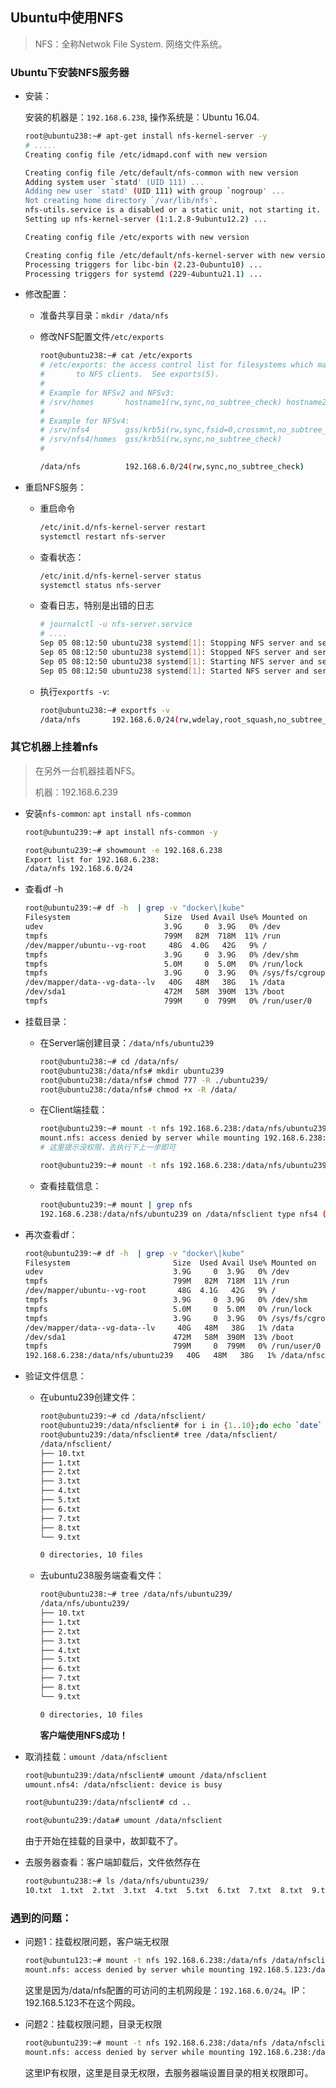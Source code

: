## Ubuntu中使用NFS

> NFS：全称Netwok File System. 网络文件系统。



### Ubuntu下安装NFS服务器

- 安装：

  安装的机器是：`192.168.6.238`, 操作系统是：Ubuntu 16.04.

  ```bash
  root@ubuntu238:~# apt-get install nfs-kernel-server -y
  # .....
  Creating config file /etc/idmapd.conf with new version
  
  Creating config file /etc/default/nfs-common with new version
  Adding system user `statd' (UID 111) ...
  Adding new user `statd' (UID 111) with group `nogroup' ...
  Not creating home directory `/var/lib/nfs'.
  nfs-utils.service is a disabled or a static unit, not starting it.
  Setting up nfs-kernel-server (1:1.2.8-9ubuntu12.2) ...
  
  Creating config file /etc/exports with new version
  
  Creating config file /etc/default/nfs-kernel-server with new version
  Processing triggers for libc-bin (2.23-0ubuntu10) ...
  Processing triggers for systemd (229-4ubuntu21.1) ...
  ```

- 修改配置：

  - 准备共享目录：`mkdir /data/nfs`

  - 修改NFS配置文件`/etc/exports`

    ```bash
    root@ubuntu238:~# cat /etc/exports
    # /etc/exports: the access control list for filesystems which may be exported
    #		to NFS clients.  See exports(5).
    #
    # Example for NFSv2 and NFSv3:
    # /srv/homes       hostname1(rw,sync,no_subtree_check) hostname2(ro,sync,no_subtree_check)
    #
    # Example for NFSv4:
    # /srv/nfs4        gss/krb5i(rw,sync,fsid=0,crossmnt,no_subtree_check)
    # /srv/nfs4/homes  gss/krb5i(rw,sync,no_subtree_check)
    #
    
    /data/nfs          192.168.6.0/24(rw,sync,no_subtree_check) 
    ```

- 重启NFS服务：

  - 重启命令

    ```bash
    /etc/init.d/nfs-kernel-server restart
    systemctl restart nfs-server
    ```

  - 查看状态：

    ```bash
    /etc/init.d/nfs-kernel-server status
    systemctl status nfs-server
    ```

  - 查看日志，特别是出错的日志

    ```bash
    # journalctl -u nfs-server.service
    # ....
    Sep 05 08:12:50 ubuntu238 systemd[1]: Stopping NFS server and services...
    Sep 05 08:12:50 ubuntu238 systemd[1]: Stopped NFS server and services.
    Sep 05 08:12:50 ubuntu238 systemd[1]: Starting NFS server and services...
    Sep 05 08:12:50 ubuntu238 systemd[1]: Started NFS server and services.
    ```

  - 执行`exportfs -v`:

    ```bash
    root@ubuntu238:~# exportfs -v
    /data/nfs     	192.168.6.0/24(rw,wdelay,root_squash,no_subtree_check,sec=sys,rw,root_squash,no_all_squash)
    ```

    

### 其它机器上挂着nfs

> 在另外一台机器挂着NFS。
>
> 机器：192.168.6.239

- 安装`nfs-common`: `apt install nfs-common`

  ```bash
  root@ubuntu239:~# apt install nfs-common -y
  
  root@ubuntu239:~# showmount -e 192.168.6.238
  Export list for 192.168.6.238:
  /data/nfs 192.168.6.0/24
  ```

- 查看df -h

  ```bash
  root@ubuntu239:~# df -h  | grep -v "docker\|kube"
  Filesystem                     Size  Used Avail Use% Mounted on
  udev                           3.9G     0  3.9G   0% /dev
  tmpfs                          799M   82M  718M  11% /run
  /dev/mapper/ubuntu--vg-root     48G  4.0G   42G   9% /
  tmpfs                          3.9G     0  3.9G   0% /dev/shm
  tmpfs                          5.0M     0  5.0M   0% /run/lock
  tmpfs                          3.9G     0  3.9G   0% /sys/fs/cgroup
  /dev/mapper/data--vg-data--lv   40G   48M   38G   1% /data
  /dev/sda1                      472M   58M  390M  13% /boot
  tmpfs                          799M     0  799M   0% /run/user/0
  ```

- 挂载目录：

  - 在Server端创建目录：`/data/nfs/ubuntu239`

    ```bash
    root@ubuntu238:~# cd /data/nfs/
    root@ubuntu238:/data/nfs# mkdir ubuntu239
    root@ubuntu238:/data/nfs# chmod 777 -R ./ubuntu239/
    root@ubuntu238:/data/nfs# chmod +x -R /data/
    ```

  - 在Client端挂载：

    ```bash
    root@ubuntu239:~# mount -t nfs 192.168.6.238:/data/nfs/ubuntu239 /data/nfsclient/
    mount.nfs: access denied by server while mounting 192.168.6.238:/data/nfs/ubuntu239
    # 这里提示没权限，去执行下上一步即可
    
    root@ubuntu239:~# mount -t nfs 192.168.6.238:/data/nfs/ubuntu239 /data/nfsclient/
    ```

  - 查看挂载信息：

    ```bash
    root@ubuntu239:~# mount | grep nfs
    192.168.6.238:/data/nfs/ubuntu239 on /data/nfsclient type nfs4 (rw,relatime,vers=4.0,rsize=1048576,wsize=1048576,namlen=255,hard,proto=tcp,port=0,timeo=600,retrans=2,sec=sys,clientaddr=192.168.6.239,local_lock=none,addr=192.168.6.238)
    ```

- 再次查看df：

  ```bash
  root@ubuntu239:~# df -h  | grep -v "docker\|kube"
  Filesystem                       Size  Used Avail Use% Mounted on
  udev                             3.9G     0  3.9G   0% /dev
  tmpfs                            799M   82M  718M  11% /run
  /dev/mapper/ubuntu--vg-root       48G  4.1G   42G   9% /
  tmpfs                            3.9G     0  3.9G   0% /dev/shm
  tmpfs                            5.0M     0  5.0M   0% /run/lock
  tmpfs                            3.9G     0  3.9G   0% /sys/fs/cgroup
  /dev/mapper/data--vg-data--lv     40G   48M   38G   1% /data
  /dev/sda1                        472M   58M  390M  13% /boot
  tmpfs                            799M     0  799M   0% /run/user/0
  192.168.6.238:/data/nfs/ubuntu239   40G   48M   38G   1% /data/nfsclient
  ```

- 验证文件信息：

  - 在ubuntu239创建文件：

    ```bash
    root@ubuntu239:~# cd /data/nfsclient/
    root@ubuntu239:/data/nfsclient# for i in {1..10};do echo `date` > $i.txt;done
    root@ubuntu239:/data/nfsclient# tree /data/nfsclient/
    /data/nfsclient/
    ├── 10.txt
    ├── 1.txt
    ├── 2.txt
    ├── 3.txt
    ├── 4.txt
    ├── 5.txt
    ├── 6.txt
    ├── 7.txt
    ├── 8.txt
    └── 9.txt
    
    0 directories, 10 files
    ```

  - 去ubuntu238服务端查看文件：

    ```bash
    root@ubuntu238:~# tree /data/nfs/ubuntu239/
    /data/nfs/ubuntu239/
    ├── 10.txt
    ├── 1.txt
    ├── 2.txt
    ├── 3.txt
    ├── 4.txt
    ├── 5.txt
    ├── 6.txt
    ├── 7.txt
    ├── 8.txt
    └── 9.txt
    
    0 directories, 10 files
    ```

    **客户端使用NFS成功！**

- 取消挂载：`umount /data/nfsclient`

  ```bash
  root@ubuntu239:/data/nfsclient# umount /data/nfsclient
  umount.nfs4: /data/nfsclient: device is busy
  
  root@ubuntu239:/data/nfsclient# cd ..
  
  root@ubuntu239:/data# umount /data/nfsclient
  ```

  由于开始在挂载的目录中，故卸载不了。

- 去服务器查看：客户端卸载后，文件依然存在

  ```bash
  root@ubuntu238:~# ls /data/nfs/ubuntu239/
  10.txt  1.txt  2.txt  3.txt  4.txt  5.txt  6.txt  7.txt  8.txt  9.txt
  ```

  

### 遇到的问题：

- 问题1：挂载权限问题，客户端无权限

  ```bash
  root@ubuntu123:~# mount -t nfs 192.168.6.238:/data/nfs /data/nfsclient/
  mount.nfs: access denied by server while mounting 192.168.5.123:/data/nfs
  ```

  这里是因为/data/nfs配置的可访问的主机网段是：`192.168.6.0/24`。IP：192.168.5.123不在这个网段。

- 问题2：挂载权限问题，目录无权限

  ```bash
  root@ubuntu239:~# mount -t nfs 192.168.6.238:/data/nfs /data/nfsclient/
  mount.nfs: access denied by server while mounting 192.168.6.238:/data/nfs
  ```

  这里IP有权限，这里是目录无权限，去服务器端设置目录的相关权限即可。

  